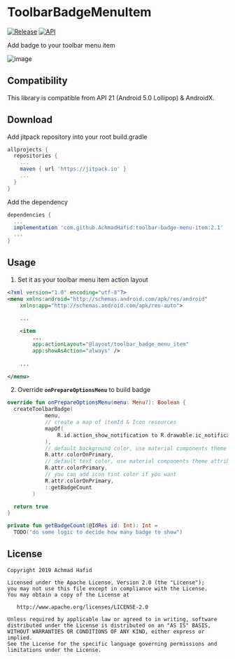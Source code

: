 ToolbarBadgeMenuItem
====================

[![Release](https://jitpack.io/v/AchmadHafid/toolbar-badge-menu-item.svg)](https://jitpack.io/#AchmadHafid/toolbar-badge-menu-item)
[![API](https://img.shields.io/badge/API-21%2B-brightgreen.svg?style=flat)](https://android-arsenal.com/api?level=21)

Add badge to your toolbar menu item

![image](https://github.com/AchmadHafid/toolbar-badge-menu-item/blob/master/art/demo.gif)



Compatibility
-------------

This library is compatible from API 21 (Android 5.0 Lollipop) & AndroidX.



Download
--------

Add jitpack repository into your root build.gradle

```groovy
allprojects {
  repositories {
    ...
    maven { url 'https://jitpack.io' }
    ...
  }
}
```

Add the dependency

```groovy
dependencies {
  ...
  implementation 'com.github.AchmadHafid:toolbar-badge-menu-item:2.1'
  ...
}
```



Usage
-----

1. Set it as your toolbar menu item action layout

``` xml
<?xml version="1.0" encoding="utf-8"?>
<menu xmlns:android="http://schemas.android.com/apk/res/android"
    xmlns:app="http://schemas.android.com/apk/res-auto">
    
    ...

    <item
        ...
        app:actionLayout="@layout/toolbar_badge_menu_item"
        app:showAsAction="always" />
        
    ...

</menu>
```

2. Override **```onPrepareOptionsMenu```** to build badge

``` kotlin
override fun onPrepareOptionsMenu(menu: Menu?): Boolean {
  createToolbarBadge(
            menu,
            // create a map of itemId & Icon resources
            mapOf(
                R.id.action_show_notification to R.drawable.ic_notifications_none_white_24dp
            ),
            // default background color, use material components theme attribute
            R.attr.colorOnPrimary,
            // default text color, use material components theme attribute
            R.attr.colorPrimary,
            // you can add icon tint color if you want
            R.attr.colorOnPrimary,
            ::getBadgeCount
        )

  return true
}

private fun getBadgeCount(@IdRes id: Int): Int = 
  TODO("do some logic to decide how many badge to show")

```



License
-------

    Copyright 2019 Achmad Hafid

    Licensed under the Apache License, Version 2.0 (the "License");
    you may not use this file except in compliance with the License.
    You may obtain a copy of the License at
    
       http://www.apache.org/licenses/LICENSE-2.0
    
    Unless required by applicable law or agreed to in writing, software
    distributed under the License is distributed on an "AS IS" BASIS,
    WITHOUT WARRANTIES OR CONDITIONS OF ANY KIND, either express or implied.
    See the License for the specific language governing permissions and
    limitations under the License.
